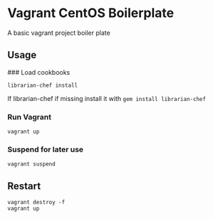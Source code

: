
# Vagrant CentOS Boilerplate

A basic vagrant project boiler plate

## Usage

### Load cookbooks

    librarian-chef install

If librarian-chef if missing install it with `gem install librarian-chef`

### Run Vagrant

    vagrant up

### Suspend for later use

    vagrant suspend

## Restart

    vagrant destroy -f
    vagrant up
